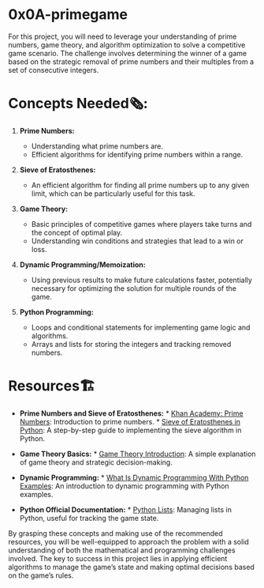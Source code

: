 # 0x0A-primegame
For this project, you will need to leverage your understanding of prime numbers, game theory, and algorithm optimization to solve a competitive game scenario. The challenge involves determining the winner of a game based on the strategic removal of prime numbers and their multiples from a set of consecutive integers.

# Concepts Needed🗞️:
1. **Prime Numbers:**

    * Understanding what prime numbers are.
    * Efficient algorithms for identifying prime numbers within a range.

2. **Sieve of Eratosthenes:**

    * An efficient algorithm for finding all prime numbers up to any given limit, which can be particularly useful for this task.

3. **Game Theory:**

    * Basic principles of competitive games where players take turns and the concept of optimal play.
    * Understanding win conditions and strategies that lead to a win or loss.

4. **Dynamic Programming/Memoization:**

    * Using previous results to make future calculations faster, potentially necessary for optimizing the solution for multiple rounds of the game.

5. **Python Programming:**

    * Loops and conditional statements for implementing game logic and algorithms.
    * Arrays and lists for storing the integers and tracking removed numbers.

# Resources🏗️
* **Prime Numbers and Sieve of Eratosthenes:**
      * [Khan Academy: Prime Numbers](https://www.khanacademy.org/math/cc-fourth-grade-math/imp-factors-multiples-and-patterns/imp-prime-and-composite-numbers/v/prime-numbers): Introduction to prime numbers.
      * [Sieve of Eratosthenes in Python](https://www.geeksforgeeks.org/sieve-of-eratosthenes/): A step-by-step guide to implementing the sieve algorithm in Python.

* **Game Theory Basics:**
      * [Game Theory Introduction](https://www.investopedia.com/terms/g/gametheory.asp): A simple explanation of game theory and strategic decision-making.

* **Dynamic Programming:**
      * [What Is Dynamic Programming With Python Examples](https://skerritt.blog/dynamic-programming/): An introduction to dynamic programming with Python examples.

* **Python Official Documentation:**
      * [Python Lists](https://docs.python.org/3/tutorial/introduction.html#lists): Managing lists in Python, useful for tracking the game state.

By grasping these concepts and making use of the recommended resources, you will be well-equipped to approach the problem with a solid understanding of both the mathematical and programming challenges involved. The key to success in this project lies in applying efficient algorithms to manage the game’s state and making optimal decisions based on the game’s rules.















